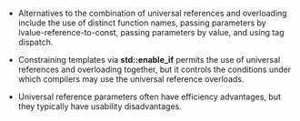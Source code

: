 - Alternatives to the combination of universal references and overloading include the use of distinct function names, passing parameters by lvalue-reference-to-const, passing parameters by value, and using tag dispatch.

- Constraining templates via **std::enable_if** permits the use of universal references and overloading together, but it controls the conditions under which compilers may use the universal reference overloads.

- Universal reference parameters often have efficiency advantages, but they typically have usability disadvantages.
